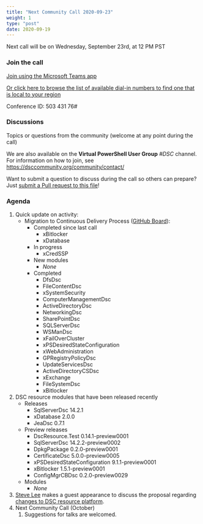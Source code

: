 ```yaml
---
title: "Next Community Call 2020-09-23"
weight: 1
type: "post"
date: 2020-09-19
---
```


Next call will be on Wednesday, September 23rd, at 12 PM PST

### Join the call

[Join using the Microsoft Teams app](https://teams.microsoft.com/l/meetup-join/19%3ameeting_OTc2YThjZGQtNWE4Yi00NDQyLTk5NTktYWIwYjdhMGZjNDRl%40thread.v2/0?context=%7b%22Tid%22%3a%2272f988bf-86f1-41af-91ab-2d7cd011db47%22%2c%22Oid%22%3a%222fd83437-7fe6-4ee4-a109-828a19cb7bff%22%7d)

[Or click here to browse the list of available dial-in numbers to find one that is local to your region](https://dialin.teams.microsoft.com/8551f4c1-bea3-441a-8738-69aa517a91c5?id=50343176)

Conference ID:
503 431 76#

### Discussions

Topics or questions from the community (welcome at any point during the call)

We are also available on the **Virtual PowerShell User Group** _#DSC_ channel.
For information on how to join, see https://dsccommunity.org/community/contact/

Want to submit a question to discuss during the call so others can prepare?
Just [submit a Pull request to this file](https://github.com/dsccommunity/dsccommunity.org/edit/master/content/community_calls/next_call.en.md)!

### Agenda

1. Quick update on activity:
   - Migration to Continuous Delivery Process ([GitHub Board](https://github.com/orgs/dsccommunity/projects/1)):
     - Completed since last call
       - xBitlocker
       - xDatabase
     - In progress
       - xCredSSP
     - New modules
       - _None_
     - Completed
       - DfsDsc
       - FileContentDsc
       - xSystemSecurity
       - ComputerManagementDsc
       - ActiveDirectoryDsc
       - NetworkingDsc
       - SharePointDsc
       - SQLServerDsc
       - WSManDsc
       - xFailOverCluster
       - xPSDesiredStateConfiguration
       - xWebAdministration
       - GPRegistryPolicyDsc
       - UpdateServicesDsc
       - ActiveDirectoryCSDsc
       - xExchange
       - FileSystemDsc
       - xBitlocker
1. DSC resource modules that have been released recently
   - Releases
     - SqlServerDsc 14.2.1
     - xDatabase 2.0.0 
     - JeaDsc 0.7.1
   - Preview releases
     - DscResource.Test 0.14.1-preview0001
     - SqlServerDsc 14.2.2-preview0002
     - DpkgPackage 0.2.0-preview0001
     - CertificateDsc 5.0.0-preview0005
     - xPSDesiredStateConfiguration 9.1.1-preview0001
     - xBitlocker 1.5.1-preview0001
     - ConfigMgrCBDsc 0.2.0-preview0029
   - Modules
     - _None_
1. [Steve Lee](https://github.com/SteveL-MSFT) makes a guest appearance to
      discuss the proposal regarding [changes to DSC resource platform](https://github.com/PowerShell/PowerShell/issues/13359).
1. Next Community Call (October)
   1. Suggestions for talks are welcomed.
